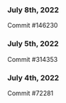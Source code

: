 ### July 8th, 2022

Commit #146230

### July 5th, 2022

Commit #314353


### July 4th, 2022

Commit #72281
